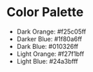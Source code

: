 # Color Palette

- Dark Orange: #f25c05ff
- Darker Blue: #1f80a6ff
- Dark Blue: #010326ff
- Light Orange: #f27f1bff
- Light Blue: #24a3bfff

